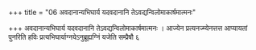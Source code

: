 +++
title = "06 अवदानान्यभिघार्य यदवदानानि तेऽवद्यन्विलोमाकार्षमात्मनः"

+++
अवदानान्यभिघार्य यदवदानानि तेऽवद्यन्विलोमाकार्षमात्मनः । आज्येन प्रत्यनज्म्येनत्तत्त आप्यायतां पुनरिति हविः प्रत्यभिघार्याग्नयेऽनुब्रूह्यग्निं यजेति सम्प्रैषौ ६